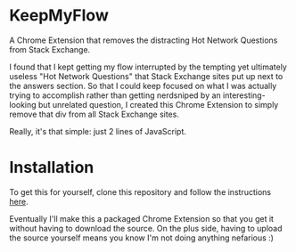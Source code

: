 # KeepMyFlow

A Chrome Extension that removes the distracting Hot Network Questions from Stack Exchange.

I found that I kept getting my flow interrupted by the tempting yet ultimately useless "Hot Network Questions" that Stack Exchange sites put up next to the answers section. So that I could keep focused on what I was actually trying to accomplish rather than getting nerdsniped by an interesting-looking but unrelated question, I created this Chrome Extension to simply remove that div from all Stack Exchange sites.

Really, it's that simple: just 2 lines of JavaScript.

# Installation

To get this for yourself, clone this repository and follow the instructions [here](https://developer.chrome.com/extensions/getstarted#unpacked).

Eventually I'll make this a packaged Chrome Extension so that you get it without having to download the source. On the plus side, having to upload the source yourself means you know I'm not doing anything nefarious :)
